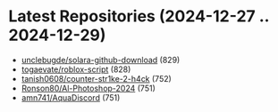 # Latest Repositories (2024-12-27 .. 2024-12-29)

- [unclebugde/solara-github-download](https://github.com/unclebugde/solara-github-download) (829)
- [togaevate/roblox-script](https://github.com/togaevate/roblox-script) (828)
- [tanish0608/counter-str1ke-2-h4ck](https://github.com/tanish0608/counter-str1ke-2-h4ck) (752)
- [Ronson80/Al-Photoshop-2024](https://github.com/Ronson80/Al-Photoshop-2024) (751)
- [amn741/AquaDiscord](https://github.com/amn741/AquaDiscord) (751)
